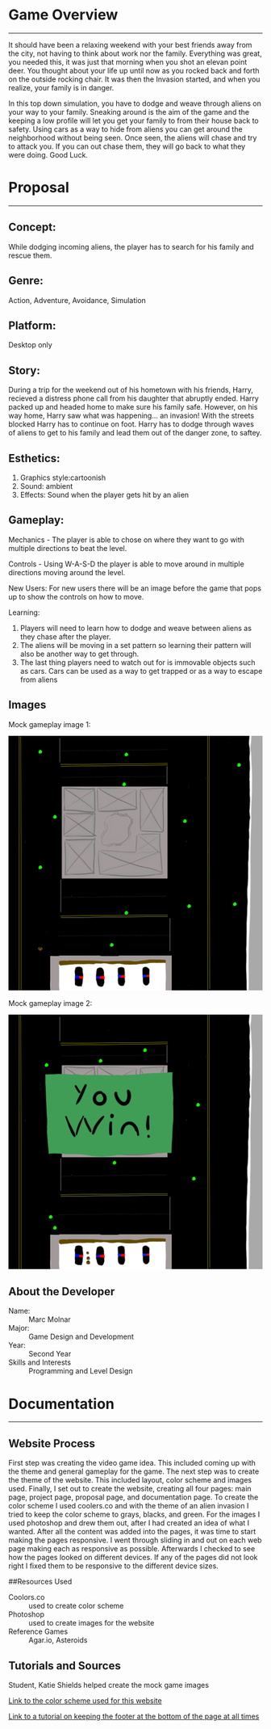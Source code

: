 # Game Overview
---

It should have been a relaxing weekend with your best friends away from the city, not having to think about work nor
the family. Everything was great, you needed this, it was just that morning when you shot an elevan point deer. You 
thought about your life up until now as you rocked back and forth on the outside rocking chair. It was then the Invasion
started, and when you realize, your family is in danger.

In this top down simulation, you have to dodge and weave through aliens on your way to your family.
Sneaking around is the aim of the game and the keeping a low profile will let you get your family 
to from their house back to safety. Using cars as a way to hide from aliens you can get around the
neighborhood without being seen. Once seen, the aliens will chase and try to attack you. If you can
out chase them, they will go back to what they were doing. Good Luck.


# Proposal
---

## Concept:

While dodging incoming aliens, the player has to search for his family and rescue them.

## Genre:

Action, Adventure, Avoidance, Simulation

## Platform:

Desktop only

## Story:

During a trip for the weekend out of his hometown with his friends, Harry, recieved a 
distress phone call from his daughter that abruptly ended. Harry packed up and headed home to make sure his family 
safe. However, on his way home, Harry saw what was happening... an invasion! With the streets blocked Harry has to 
continue on foot. Harry has to dodge through waves of aliens to get to his family and lead them out of the danger zone, to saftey.

## Esthetics: 

1. Graphics style:cartoonish
2. Sound: ambient
3. Effects: Sound when the player gets hit by an alien

## Gameplay:

Mechanics - The player is able to chose on where they want to go with multiple directions to beat the level.

Controls - Using W-A-S-D the player is able to move around in multiple directions moving around the level.

New Users: For new users there will be an image before the game that pops up to show the controls on how to move.

Learning: 
1. Players will need to learn how to dodge and weave between aliens as they chase after the player.
2. The aliens will be moving in a set pattern so learning their pattern will also be another way to get through.
3. The last thing players need to watch out for is immovable objects such as cars. Cars can be used as a way to get trapped or as a way to escape from aliens
               
			   
## Images

Mock gameplay image 1:

![alt text](https://github.com/MGMolnar/235/blob/master/images/mockGamePlay1.png)

Mock gameplay image 2:

![alt text](https://github.com/MGMolnar/235/blob/master/images/mockGameplay2.png)

## About the Developer

<dl>
	<dt>Name:</dt>
	<dd>Marc Molnar</dd>
	<dt>Major:</dt>
	<dd>Game Design and Development</dd>
	<dt>Year:</dt>
	<dd>Second Year</dd>
	<dt>Skills and Interests</dt>
	<dd>Programming and Level Design</dd>
</dl>

# Documentation
---

## Website Process

First step was creating the video game idea. This included coming up with the theme and general gameplay for the game.
The next step was to create the theme of the website. This included layout, color scheme and images used. 
Finally, I set out to create the website, creating all four pages: main page, project page, proposal page, and documentation page.
To create the color scheme I used coolers.co and with the theme of an alien invasion I tried to keep the color scheme to grays, blacks, and green.
For the images I used photoshop and drew them out, after I had created an idea of what I wanted. After all the content 
was added into the pages, it was time to start making the pages responsive. I went through sliding in and out on each
web page making each as responsive as possible. Afterwards I checked to see how the pages looked on different devices.
If any of the pages did not look right I fixed them to be responsive to the different device sizes.

##Resources Used

<dl>
	<dt>Coolors.co</dt>
	<dd>used to create color scheme</dd>
	<dt>Photoshop</dt>
	<dd>used to create images for the website</dd>
	<dt>Reference Games</dt>
	<dd>Agar.io, Asteroids</dd>
</dl>
	
## Tutorials and Sources

Student, Katie Shields helped create the mock game images

[Link to the color scheme used for this website](https://coolors.co/b7b7b7-308763-393e41-707070-295642)

[Link to a tutorial on keeping the footer at the bottom of the page at all times](https://www.freecodecamp.org/news/how-to-keep-your-footer-where-it-belongs-59c6aa05c59c/)
